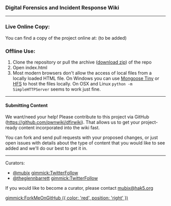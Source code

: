 
### Digital Forensics and Incident Response Wiki

- - - - - - 

### Live Online Copy:

You can find a copy of the project online at: (to be added)

### Offline Use:

  1. Clone the repository or pull the archive ([download zip](https://github.com/pwnwiki/dfirwiki/archive/master.zip)) of the repo
  2. Open index.html
  3. Most modern browsers don't allow the access of local files from a locally loaded HTML file. On Windows you can use [Mongoose Tiny](http://cesanta.com/downloads.html) or [HFS](http://www.rejetto.com/hfs/) to host the files locally. On OSX and Linux `python -m SimpleHTTPServer` seems to work just fine.

- - - - - -
#### Submitting Content

We want/need your help! Please contribute to this project via GitHub (https://github.com/pwnwiki/dfirwiki). That allows us to get your project-ready content incorporated into the wiki fast. 

You can fork and send pull requests with your proposed changes, or just open issues with details about the type of content that you would like to see added and we'll do our best to get it in. 

- - - - - -
Curators:

  * [@mubix](https://twitter.com/mubix) [gimmick:TwitterFollow](@mubix)
  * [@theglennbarrett](https://twitter.com/theglennbarrett) [gimmick:TwitterFollow](@theglennbarrett)

If you would like to become a curator, please contact [mubix@hak5.org](mailto:mubix@hak5.org)

[gimmick:ForkMeOnGitHub ({ color: 'red',  position: 'right' })](http://www.github.com/pwnwiki/dfirwiki/)

